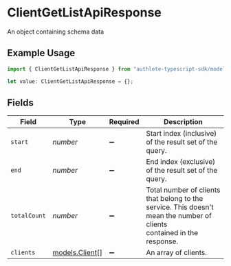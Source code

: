 # ClientGetListApiResponse

An object containing schema data

## Example Usage

```typescript
import { ClientGetListApiResponse } from "authlete-typescript-sdk/models/operations";

let value: ClientGetListApiResponse = {};
```

## Fields

| Field                                                                                                                   | Type                                                                                                                    | Required                                                                                                                | Description                                                                                                             |
| ----------------------------------------------------------------------------------------------------------------------- | ----------------------------------------------------------------------------------------------------------------------- | ----------------------------------------------------------------------------------------------------------------------- | ----------------------------------------------------------------------------------------------------------------------- |
| `start`                                                                                                                 | *number*                                                                                                                | :heavy_minus_sign:                                                                                                      | Start index (inclusive) of the result set of the query.<br/>                                                            |
| `end`                                                                                                                   | *number*                                                                                                                | :heavy_minus_sign:                                                                                                      | End index (exclusive) of the result set of the query.<br/>                                                              |
| `totalCount`                                                                                                            | *number*                                                                                                                | :heavy_minus_sign:                                                                                                      | Total number of clients that belong to the service. This doesn't mean the number of clients<br/>contained in the response.<br/> |
| `clients`                                                                                                               | [models.Client](../../models/client.md)[]                                                                               | :heavy_minus_sign:                                                                                                      | An array of clients.<br/>                                                                                               |